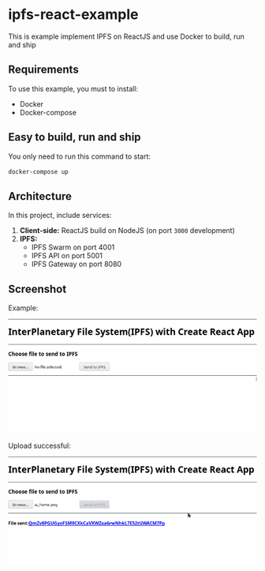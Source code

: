 # ipfs-react-example

This is example implement IPFS on ReactJS and use Docker to build, run and ship

## Requirements

To use this example, you must to install:

- Docker
- Docker-compose

## Easy to build, run and ship

You only need to run this command to start:

```bash
docker-compose up
```

## Architecture

In this project, include services:

1. **Client-side:** ReactJS build on NodeJS (on port ``3000`` development)
1. **IPFS:**
    - IPFS Swarm on port 4001
    - IPFS API on port 5001
    - IPFS Gateway on port 8080

## Screenshot

Example:

![Homescreenshot](screenshot/sc_home.png)

Upload successful:

![Uploadscreenshot](screenshot/sc_upload_successful.png)